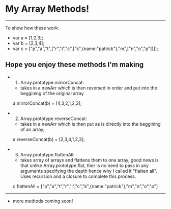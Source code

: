 # My Array Methods!
---

To show how these work:

* var a = [1,2,3];
* var b = [2,3,4];
* var c = ["p","a","t",["r","i","c",["k",{name:"patrick"},"m",["n","o","p"]]]];

## Hope you enjoy these methods I'm making

* 1. Array.prototype.mirrorConcat:
  - takes in a newArr which is then reversed in order and put into the beggining of the original array

  a.mirrorConcat(b) = [4,3,2,1,2,3];

* 2. Array.prototype.reverseConcat:
  - takes in a newArr which is then put as is directly into the beggining of an array;

  a.reverseConcat(b) = [2,3,4,1,2,3];

* 3. Array.prototype.flattenAll:
  - takes array of arrays and flattens them to one array, good news is that unlike Array.prototype.flat, ther is no need to pass in any arguments specifying the depth hence why I called it "flatten all". Uses recursion and a closure to complete this process.


  c.flattenAll = ["p","a","t","r","i","c","k",{name:"patrick"},"m","n","o","p"]

---

  * more methods coming soon!



